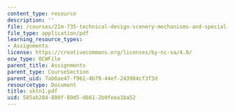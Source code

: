 ```yaml
---
content_type: resource
description: ''
file: /courses/21m-735-technical-design-scenery-mechanisms-and-special-effects-spring-2004/585ab284809f89d5d6612b9feea1ba52_sktn1.pdf
file_type: application/pdf
learning_resource_types:
- Assignments
license: https://creativecommons.org/licenses/by-nc-sa/4.0/
ocw_type: OCWFile
parent_title: Assignments
parent_type: CourseSection
parent_uid: 7ab6ae47-f961-4b79-44ef-243984cf3f3d
resourcetype: Document
title: sktn1.pdf
uid: 585ab284-809f-89d5-d661-2b9feea1ba52
---
```

